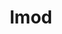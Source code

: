 ---
title: "lmod"
layout: cache
categories: [package, develop]
meta: {"versions": ["8.7.2", "8.7.20", "8.7.24"], "compilers": ["gcc@=11.3.0", "gcc@=7.5.0"], "oss": ["ubuntu18.04", "ubuntu22.04"], "platforms": ["linux"], "targets": ["x86_64", "x86_64_v3"], "stacks": ["root", "tutorial"], "num_specs": 27, "num_specs_by_stack": {"root": 27, "tutorial": 27}}
spec_details: [{"hash": "baowuerxu2z75d2ohfllbjbgcrlyvoq4", "compiler": "gcc@=7.5.0", "versions": ["8.7.2"], "os": "ubuntu18.04", "platform": "linux", "target": "x86_64", "variants": ["+auto_swap", "~redirect"], "stacks": ["root", "tutorial"], "size": "-", "tarball": "https://binaries.spack.io/develop/build_cache/linux-ubuntu18.04-x86_64/gcc-7.5.0/lmod-8.7.2/linux-ubuntu18.04-x86_64-gcc-7.5.0-lmod-8.7.2-baowuerxu2z75d2ohfllbjbgcrlyvoq4.spack"}, {"hash": "fc3hwz4wcikvuslf2j5g7sde53pwdiwb", "compiler": "gcc@=7.5.0", "versions": ["8.7.2"], "os": "ubuntu18.04", "platform": "linux", "target": "x86_64", "variants": ["+auto_swap", "~redirect"], "stacks": ["root", "tutorial"], "size": "-", "tarball": "https://binaries.spack.io/develop/build_cache/linux-ubuntu18.04-x86_64/gcc-7.5.0/lmod-8.7.2/linux-ubuntu18.04-x86_64-gcc-7.5.0-lmod-8.7.2-fc3hwz4wcikvuslf2j5g7sde53pwdiwb.spack"}, {"hash": "7tsxre6cif2y3ezrclxm2oageimpvjpl", "compiler": "gcc@=7.5.0", "versions": ["8.7.2"], "os": "ubuntu18.04", "platform": "linux", "target": "x86_64", "variants": ["+auto_swap", "build_system=autotools", "~redirect"], "stacks": ["root", "tutorial"], "size": "-", "tarball": "https://binaries.spack.io/develop/build_cache/linux-ubuntu18.04-x86_64/gcc-7.5.0/lmod-8.7.2/linux-ubuntu18.04-x86_64-gcc-7.5.0-lmod-8.7.2-7tsxre6cif2y3ezrclxm2oageimpvjpl.spack"}, {"hash": "bez5uu32n6nnwe3xx5dv5zhv66fivaoc", "compiler": "gcc@=7.5.0", "versions": ["8.7.2"], "os": "ubuntu18.04", "platform": "linux", "target": "x86_64", "variants": ["+auto_swap", "~redirect"], "stacks": ["root", "tutorial"], "size": "-", "tarball": "https://binaries.spack.io/develop/build_cache/linux-ubuntu18.04-x86_64/gcc-7.5.0/lmod-8.7.2/linux-ubuntu18.04-x86_64-gcc-7.5.0-lmod-8.7.2-bez5uu32n6nnwe3xx5dv5zhv66fivaoc.spack"}, {"hash": "3y4hfp4ajis7qpmkk2uypsj2kk44zm4b", "compiler": "gcc@=7.5.0", "versions": ["8.7.2"], "os": "ubuntu18.04", "platform": "linux", "target": "x86_64", "variants": ["+auto_swap", "~redirect"], "stacks": ["root", "tutorial"], "size": "-", "tarball": "https://binaries.spack.io/develop/build_cache/linux-ubuntu18.04-x86_64/gcc-7.5.0/lmod-8.7.2/linux-ubuntu18.04-x86_64-gcc-7.5.0-lmod-8.7.2-3y4hfp4ajis7qpmkk2uypsj2kk44zm4b.spack"}, {"hash": "ggew2wcmn6ovnjuyedyxlletbj2zon74", "compiler": "gcc@=7.5.0", "versions": ["8.7.2"], "os": "ubuntu18.04", "platform": "linux", "target": "x86_64", "variants": ["+auto_swap", "~redirect"], "stacks": ["root", "tutorial"], "size": "-", "tarball": "https://binaries.spack.io/develop/build_cache/linux-ubuntu18.04-x86_64/gcc-7.5.0/lmod-8.7.2/linux-ubuntu18.04-x86_64-gcc-7.5.0-lmod-8.7.2-ggew2wcmn6ovnjuyedyxlletbj2zon74.spack"}, {"hash": "hedubjudipghojqvu4t4da3b62brk7sh", "compiler": "gcc@=7.5.0", "versions": ["8.7.2"], "os": "ubuntu18.04", "platform": "linux", "target": "x86_64", "variants": ["+auto_swap", "~redirect"], "stacks": ["root", "tutorial"], "size": "-", "tarball": "https://binaries.spack.io/develop/build_cache/linux-ubuntu18.04-x86_64/gcc-7.5.0/lmod-8.7.2/linux-ubuntu18.04-x86_64-gcc-7.5.0-lmod-8.7.2-hedubjudipghojqvu4t4da3b62brk7sh.spack"}, {"hash": "j6eokcd3adwyl5xd2swejlnh7jdbcqkj", "compiler": "gcc@=7.5.0", "versions": ["8.7.2"], "os": "ubuntu18.04", "platform": "linux", "target": "x86_64", "variants": ["+auto_swap", "build_system=autotools", "~redirect"], "stacks": ["root", "tutorial"], "size": "-", "tarball": "https://binaries.spack.io/develop/build_cache/linux-ubuntu18.04-x86_64/gcc-7.5.0/lmod-8.7.2/linux-ubuntu18.04-x86_64-gcc-7.5.0-lmod-8.7.2-j6eokcd3adwyl5xd2swejlnh7jdbcqkj.spack"}, {"hash": "ubaaswmmxam3cbehwulwhmgxdvkilgwi", "compiler": "gcc@=7.5.0", "versions": ["8.7.2"], "os": "ubuntu18.04", "platform": "linux", "target": "x86_64", "variants": ["+auto_swap", "build_system=autotools", "~redirect"], "stacks": ["root", "tutorial"], "size": "-", "tarball": "https://binaries.spack.io/develop/build_cache/linux-ubuntu18.04-x86_64/gcc-7.5.0/lmod-8.7.2/linux-ubuntu18.04-x86_64-gcc-7.5.0-lmod-8.7.2-ubaaswmmxam3cbehwulwhmgxdvkilgwi.spack"}, {"hash": "psxq4noqxya4w7a7qicrw6apljwmh7it", "compiler": "gcc@=7.5.0", "versions": ["8.7.2"], "os": "ubuntu18.04", "platform": "linux", "target": "x86_64", "variants": ["+auto_swap", "~redirect"], "stacks": ["root", "tutorial"], "size": "-", "tarball": "https://binaries.spack.io/develop/build_cache/linux-ubuntu18.04-x86_64/gcc-7.5.0/lmod-8.7.2/linux-ubuntu18.04-x86_64-gcc-7.5.0-lmod-8.7.2-psxq4noqxya4w7a7qicrw6apljwmh7it.spack"}, {"hash": "utpmwrlicldrqym7hff6egxbhh7vmc5e", "compiler": "gcc@=7.5.0", "versions": ["8.7.2"], "os": "ubuntu18.04", "platform": "linux", "target": "x86_64", "variants": ["+auto_swap", "~redirect"], "stacks": ["root", "tutorial"], "size": "-", "tarball": "https://binaries.spack.io/develop/build_cache/linux-ubuntu18.04-x86_64/gcc-7.5.0/lmod-8.7.2/linux-ubuntu18.04-x86_64-gcc-7.5.0-lmod-8.7.2-utpmwrlicldrqym7hff6egxbhh7vmc5e.spack"}, {"hash": "meewolsajkpkgqy6xqmlpd5pglxs7pkp", "compiler": "gcc@=7.5.0", "versions": ["8.7.2"], "os": "ubuntu18.04", "platform": "linux", "target": "x86_64", "variants": ["+auto_swap", "~redirect"], "stacks": ["root", "tutorial"], "size": "-", "tarball": "https://binaries.spack.io/develop/build_cache/linux-ubuntu18.04-x86_64/gcc-7.5.0/lmod-8.7.2/linux-ubuntu18.04-x86_64-gcc-7.5.0-lmod-8.7.2-meewolsajkpkgqy6xqmlpd5pglxs7pkp.spack"}, {"hash": "ir6zsevfb2fdkukqskpx5wu56duu6xi7", "compiler": "gcc@=7.5.0", "versions": ["8.7.2"], "os": "ubuntu18.04", "platform": "linux", "target": "x86_64", "variants": ["+auto_swap", "~redirect"], "stacks": ["root", "tutorial"], "size": "-", "tarball": "https://binaries.spack.io/develop/build_cache/linux-ubuntu18.04-x86_64/gcc-7.5.0/lmod-8.7.2/linux-ubuntu18.04-x86_64-gcc-7.5.0-lmod-8.7.2-ir6zsevfb2fdkukqskpx5wu56duu6xi7.spack"}, {"hash": "z3zel4g6vm7lwprhddonsjjmckm2p7qh", "compiler": "gcc@=7.5.0", "versions": ["8.7.2"], "os": "ubuntu18.04", "platform": "linux", "target": "x86_64", "variants": ["+auto_swap", "~redirect"], "stacks": ["root", "tutorial"], "size": "-", "tarball": "https://binaries.spack.io/develop/build_cache/linux-ubuntu18.04-x86_64/gcc-7.5.0/lmod-8.7.2/linux-ubuntu18.04-x86_64-gcc-7.5.0-lmod-8.7.2-z3zel4g6vm7lwprhddonsjjmckm2p7qh.spack"}, {"hash": "ycdl6cbqoakvn6p4x6v7yy2cksdkg2fe", "compiler": "gcc@=7.5.0", "versions": ["8.7.2"], "os": "ubuntu18.04", "platform": "linux", "target": "x86_64", "variants": ["+auto_swap", "~redirect"], "stacks": ["root", "tutorial"], "size": "-", "tarball": "https://binaries.spack.io/develop/build_cache/linux-ubuntu18.04-x86_64/gcc-7.5.0/lmod-8.7.2/linux-ubuntu18.04-x86_64-gcc-7.5.0-lmod-8.7.2-ycdl6cbqoakvn6p4x6v7yy2cksdkg2fe.spack"}, {"hash": "zej6njmdxiduh26sjzznduxjpqg6yxnk", "compiler": "gcc@=7.5.0", "versions": ["8.7.2"], "os": "ubuntu18.04", "platform": "linux", "target": "x86_64", "variants": ["+auto_swap", "~redirect"], "stacks": ["root", "tutorial"], "size": "-", "tarball": "https://binaries.spack.io/develop/build_cache/linux-ubuntu18.04-x86_64/gcc-7.5.0/lmod-8.7.2/linux-ubuntu18.04-x86_64-gcc-7.5.0-lmod-8.7.2-zej6njmdxiduh26sjzznduxjpqg6yxnk.spack"}, {"hash": "rgkcpna3fun4h4kgiomav5sifklioqes", "compiler": "gcc@=7.5.0", "versions": ["8.7.2"], "os": "ubuntu18.04", "platform": "linux", "target": "x86_64", "variants": ["+auto_swap", "~redirect"], "stacks": ["root", "tutorial"], "size": "-", "tarball": "https://binaries.spack.io/develop/build_cache/linux-ubuntu18.04-x86_64/gcc-7.5.0/lmod-8.7.2/linux-ubuntu18.04-x86_64-gcc-7.5.0-lmod-8.7.2-rgkcpna3fun4h4kgiomav5sifklioqes.spack"}, {"hash": "uuo4x55hvncjyhnkxhhn355p2yh3445t", "compiler": "gcc@=7.5.0", "versions": ["8.7.2"], "os": "ubuntu18.04", "platform": "linux", "target": "x86_64", "variants": ["+auto_swap", "~redirect"], "stacks": ["root", "tutorial"], "size": "-", "tarball": "https://binaries.spack.io/develop/build_cache/linux-ubuntu18.04-x86_64/gcc-7.5.0/lmod-8.7.2/linux-ubuntu18.04-x86_64-gcc-7.5.0-lmod-8.7.2-uuo4x55hvncjyhnkxhhn355p2yh3445t.spack"}, {"hash": "w7wu7rgynnw7nld52aqomucrer7gxaq4", "compiler": "gcc@=7.5.0", "versions": ["8.7.20"], "os": "ubuntu18.04", "platform": "linux", "target": "x86_64_v3", "variants": ["+auto_swap", "build_system=autotools", "~redirect"], "stacks": ["root", "tutorial"], "size": "-", "tarball": "https://binaries.spack.io/develop/build_cache/linux-ubuntu18.04-x86_64_v3/gcc-7.5.0/lmod-8.7.20/linux-ubuntu18.04-x86_64_v3-gcc-7.5.0-lmod-8.7.20-w7wu7rgynnw7nld52aqomucrer7gxaq4.spack"}, {"hash": "2oloo4f6fochxtcxnrmgkrbbvvfzc4bg", "compiler": "gcc@=7.5.0", "versions": ["8.7.20"], "os": "ubuntu18.04", "platform": "linux", "target": "x86_64_v3", "variants": ["+auto_swap", "build_system=autotools", "~redirect"], "stacks": ["root", "tutorial"], "size": "-", "tarball": "https://binaries.spack.io/develop/build_cache/linux-ubuntu18.04-x86_64_v3/gcc-7.5.0/lmod-8.7.20/linux-ubuntu18.04-x86_64_v3-gcc-7.5.0-lmod-8.7.20-2oloo4f6fochxtcxnrmgkrbbvvfzc4bg.spack"}, {"hash": "biahdociyjdhczxld3ghd6dd3t4fd3dj", "compiler": "gcc@=7.5.0", "versions": ["8.7.20"], "os": "ubuntu18.04", "platform": "linux", "target": "x86_64_v3", "variants": ["+auto_swap", "build_system=autotools", "~redirect"], "stacks": ["root", "tutorial"], "size": "-", "tarball": "https://binaries.spack.io/develop/build_cache/linux-ubuntu18.04-x86_64_v3/gcc-7.5.0/lmod-8.7.20/linux-ubuntu18.04-x86_64_v3-gcc-7.5.0-lmod-8.7.20-biahdociyjdhczxld3ghd6dd3t4fd3dj.spack"}, {"hash": "kz7i3q3m45bcwqjriaiw3jkba3xbbb7c", "compiler": "gcc@=7.5.0", "versions": ["8.7.20"], "os": "ubuntu18.04", "platform": "linux", "target": "x86_64_v3", "variants": ["+auto_swap", "build_system=autotools", "~redirect"], "stacks": ["root", "tutorial"], "size": "-", "tarball": "https://binaries.spack.io/develop/build_cache/linux-ubuntu18.04-x86_64_v3/gcc-7.5.0/lmod-8.7.20/linux-ubuntu18.04-x86_64_v3-gcc-7.5.0-lmod-8.7.20-kz7i3q3m45bcwqjriaiw3jkba3xbbb7c.spack"}, {"hash": "s53p63cviz6gptzcdpmkoasba5xhjcjv", "compiler": "gcc@=11.3.0", "versions": ["8.7.24"], "os": "ubuntu22.04", "platform": "linux", "target": "x86_64_v3", "variants": ["+auto_swap", "build_system=autotools", "~redirect"], "stacks": ["root", "tutorial"], "size": "-", "tarball": "https://binaries.spack.io/develop/build_cache/linux-ubuntu22.04-x86_64_v3/gcc-11.3.0/lmod-8.7.24/linux-ubuntu22.04-x86_64_v3-gcc-11.3.0-lmod-8.7.24-s53p63cviz6gptzcdpmkoasba5xhjcjv.spack"}, {"hash": "yz3xqfxovkiasjpsqmk4ewuhiu3c3dni", "compiler": "gcc@=11.3.0", "versions": ["8.7.24"], "os": "ubuntu22.04", "platform": "linux", "target": "x86_64_v3", "variants": ["+auto_swap", "build_system=autotools", "~redirect"], "stacks": ["root", "tutorial"], "size": "-", "tarball": "https://binaries.spack.io/develop/build_cache/linux-ubuntu22.04-x86_64_v3/gcc-11.3.0/lmod-8.7.24/linux-ubuntu22.04-x86_64_v3-gcc-11.3.0-lmod-8.7.24-yz3xqfxovkiasjpsqmk4ewuhiu3c3dni.spack"}, {"hash": "fvyu5r4qvhlhv5ej3ty3rp27s26nwyp4", "compiler": "gcc@=11.3.0", "versions": ["8.7.20"], "os": "ubuntu22.04", "platform": "linux", "target": "x86_64_v3", "variants": ["+auto_swap", "build_system=autotools", "~redirect"], "stacks": ["root", "tutorial"], "size": "-", "tarball": "https://binaries.spack.io/develop/build_cache/linux-ubuntu22.04-x86_64_v3/gcc-11.3.0/lmod-8.7.20/linux-ubuntu22.04-x86_64_v3-gcc-11.3.0-lmod-8.7.20-fvyu5r4qvhlhv5ej3ty3rp27s26nwyp4.spack"}, {"hash": "nd6zoymdaxmrddopnosadvrq43ddv7ta", "compiler": "gcc@=11.3.0", "versions": ["8.7.20"], "os": "ubuntu22.04", "platform": "linux", "target": "x86_64_v3", "variants": ["+auto_swap", "build_system=autotools", "~redirect"], "stacks": ["root", "tutorial"], "size": "-", "tarball": "https://binaries.spack.io/develop/build_cache/linux-ubuntu22.04-x86_64_v3/gcc-11.3.0/lmod-8.7.20/linux-ubuntu22.04-x86_64_v3-gcc-11.3.0-lmod-8.7.20-nd6zoymdaxmrddopnosadvrq43ddv7ta.spack"}, {"hash": "hrwwlqasuqrkbfnqru6gikvzpwdjdf5x", "compiler": "gcc@=11.3.0", "versions": ["8.7.24"], "os": "ubuntu22.04", "platform": "linux", "target": "x86_64_v3", "variants": ["+auto_swap", "build_system=autotools", "~redirect"], "stacks": ["root", "tutorial"], "size": "-", "tarball": "https://binaries.spack.io/develop/build_cache/linux-ubuntu22.04-x86_64_v3/gcc-11.3.0/lmod-8.7.24/linux-ubuntu22.04-x86_64_v3-gcc-11.3.0-lmod-8.7.24-hrwwlqasuqrkbfnqru6gikvzpwdjdf5x.spack"}]
---